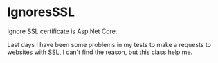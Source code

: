 # IgnoresSSL
Ignore SSL certificate is Asp.Net Core.

Last days I have been some problems in my tests to make a requests to websites with SSL, I can't find the reason, but this class help me.

